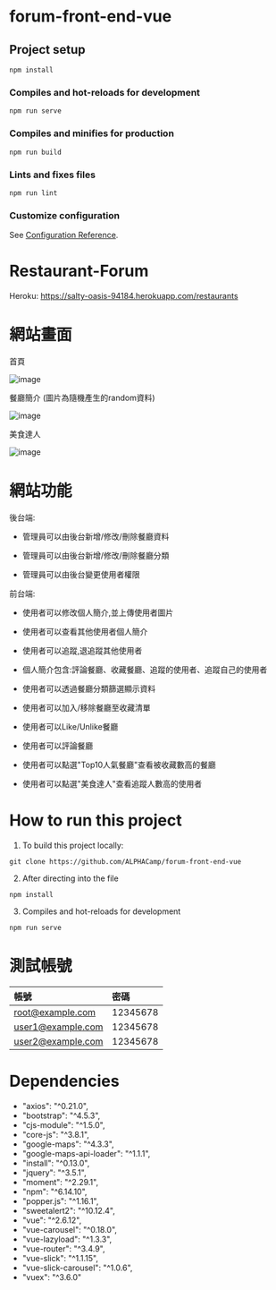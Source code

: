 # forum-front-end-vue

## Project setup
```
npm install
```

### Compiles and hot-reloads for development
```
npm run serve
```

### Compiles and minifies for production
```
npm run build
```

### Lints and fixes files
```
npm run lint
```

### Customize configuration
See [Configuration Reference](https://cli.vuejs.org/config/).



# Restaurant-Forum

Heroku: https://salty-oasis-94184.herokuapp.com/restaurants

# 網站畫面

首頁

![image](https://user-images.githubusercontent.com/65526955/103441801-46fbbc00-4c8b-11eb-902d-9ca7d6f2969a.png)

餐廳簡介 (圖片為隨機產生的random資料)

![image](https://user-images.githubusercontent.com/65526955/103441691-a4dbd400-4c8a-11eb-9875-85248997494c.png)

美食達人

![image](https://user-images.githubusercontent.com/65526955/98907910-8d8a3100-24fa-11eb-8eec-180f23b9c33f.png)


# 網站功能

後台端: 

+ 管理員可以由後台新增/修改/刪除餐廳資料

+ 管理員可以由後台新增/修改/刪除餐廳分類

+ 管理員可以由後台變更使用者權限

前台端: 

+ 使用者可以修改個人簡介,並上傳使用者圖片

+ 使用者可以查看其他使用者個人簡介

+ 使用者可以追蹤,退追蹤其他使用者

+ 個人簡介包含:評論餐廳、收藏餐廳、追蹤的使用者、追蹤自己的使用者

+ 使用者可以透過餐廳分類篩選顯示資料

+ 使用者可以加入/移除餐廳至收藏清單

+ 使用者可以Like/Unlike餐廳

+ 使用者可以評論餐廳

+ 使用者可以點選"Top10人氣餐廳"查看被收藏數高的餐廳

+ 使用者可以點選"美食達人"查看追蹤人數高的使用者

# How to run this project
1. To build this project locally:
```
git clone https://github.com/ALPHACamp/forum-front-end-vue

```
2. After directing into the file
```
npm install
```
3. Compiles and hot-reloads for development
```
npm run serve
```


# 測試帳號
| 帳號 | 密碼 |
| :------------- | :------------- |
| root@example.com | 12345678  |
| user1@example.com | 12345678  |
| user2@example.com	| 12345678  |


# Dependencies

+ "axios": "^0.21.0",
+ "bootstrap": "^4.5.3",
+ "cjs-module": "^1.5.0",
+ "core-js": "^3.8.1",
+ "google-maps": "^4.3.3",
+ "google-maps-api-loader": "^1.1.1",
+ "install": "^0.13.0",
+ "jquery": "^3.5.1",
+ "moment": "^2.29.1",
+ "npm": "^6.14.10",
+ "popper.js": "^1.16.1",
+ "sweetalert2": "^10.12.4",
+ "vue": "^2.6.12",
+ "vue-carousel": "^0.18.0",
+ "vue-lazyload": "^1.3.3",
+ "vue-router": "^3.4.9",
+ "vue-slick": "^1.1.15",
+ "vue-slick-carousel": "^1.0.6",
+ "vuex": "^3.6.0"

